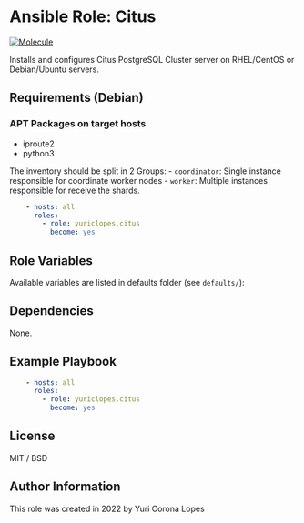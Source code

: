 # Ansible Role: Citus

[![Molecule](https://github.com/yuriclopes/ansible-role-citus/actions/workflows/ci.yml/badge.svg)](https://github.com/yuriclopes/ansible-role-citus/actions/workflows/ci.yml)

Installs and configures Citus PostgreSQL Cluster server on RHEL/CentOS or Debian/Ubuntu servers.

## Requirements (Debian)
### APT Packages on target hosts
- iproute2
- python3

The inventory should be split in 2 Groups:
    - `coordinator`: Single instance responsible for coordinate worker nodes
    - `worker`: Multiple instances responsible for receive the shards.

```yaml
    - hosts: all
      roles:
        - role: yuriclopes.citus
          become: yes
```

## Role Variables

Available variables are listed in defaults folder (see `defaults/`):

## Dependencies

None.

## Example Playbook

```yaml
    - hosts: all
      roles:
        - role: yuriclopes.citus
          become: yes
```

## License

MIT / BSD

## Author Information

This role was created in 2022 by Yuri Corona Lopes